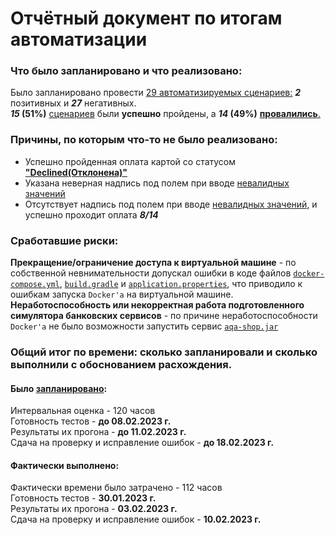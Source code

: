 # Отчётный документ по итогам автоматизации
### Что было запланировано и что реализовано:
Было запланировано провести [29 автоматизируемых сценариев:](https://github.com/UniverseQA/Diploma/blob/main/docs/Plan.md#%D0%BF%D0%BE%D0%BB%D0%B5-%D0%BD%D0%BE%D0%BC%D0%B5%D1%80-%D0%BA%D0%B0%D1%80%D1%82%D1%8B) **_2_** позитивных и **_27_** негативных.  
**_15_ (51%)** [сценариев](https://github.com/UniverseQA/Diploma/blob/4c94e8a2690b9e0e2282d8d6bc22c07eb682934e/src/test/java/ru/netology/test/TicketBuyingTest.java) были **успешно** пройдены, а **_14_ (49%)** [**провалились**.](https://github.com/UniverseQA/Diploma/issues)  
### Причины, по которым что-то не было реализовано:
- Успешно пройденная оплата картой со статусом [**"Declined(Отклонена)"**](https://github.com/UniverseQA/Diploma/blob/main/docs/Plan.md#%D0%BF%D0%BE%D0%BB%D0%B5-%D0%BD%D0%BE%D0%BC%D0%B5%D1%80-%D0%BA%D0%B0%D1%80%D1%82%D1%8B)  
- Указана неверная надпись под полем при вводе [невалидных значений](https://github.com/UniverseQA/Diploma/blob/main/docs/Plan.md#%D0%B2%D0%B0%D0%BB%D0%B8%D0%B4%D0%BD%D1%8B%D0%B5-%D0%B4%D0%B0%D0%BD%D0%BD%D1%8B%D0%B5)  
- Отсутствует надпись под полем при вводе [невалидных значений](https://github.com/UniverseQA/Diploma/blob/main/docs/Plan.md#%D0%B2%D0%B0%D0%BB%D0%B8%D0%B4%D0%BD%D1%8B%D0%B5-%D0%B4%D0%B0%D0%BD%D0%BD%D1%8B%D0%B5), и успешно проходит оплата **_8/14_**
### Cработавшие риски:
**Прекращение/ограничение доступа к виртуальной машине** - по собственной невнимательности допускал ошибки в коде файлов
[``docker-compose.yml``](https://github.com/UniverseQA/Diploma/blob/main/docker-compose.yml), [``build.gradle``](https://github.com/UniverseQA/Diploma/blob/main/build.gradle) и  [``application.properties``](https://github.com/UniverseQA/Diploma/blob/main/application.properties), что приводило к ошибкам запуска ``Docker'a`` 
на виртуальной машине.  
**Неработоспособность или некорректная работа подготовленного симулятора банковских сервисов** - по причине неработоспособности
``Docker'a`` не было возможности запустить сервис [``aqa-shop.jar``](https://github.com/UniverseQA/Diploma/blob/main/artifacts/aqa-shop.jar)
### Общий итог по времени: сколько запланировали и сколько выполнили с обоснованием расхождения.
#### Было [запланировано](https://github.com/UniverseQA/Diploma/blob/main/docs/Plan.md#%D0%B8%D0%BD%D1%82%D0%B5%D1%80%D0%B2%D0%B0%D0%BB%D1%8C%D0%BD%D0%B0%D1%8F-%D0%BE%D1%86%D0%B5%D0%BD%D0%BA%D0%B0-%D1%81-%D1%83%D1%87%D1%91%D1%82%D0%BE%D0%BC-%D1%80%D0%B8%D1%81%D0%BA%D0%BE%D0%B2-%D0%B2-%D1%87%D0%B0%D1%81%D0%B0%D1%85):
Интервальная оценка - 120 часов  
Готовность тестов - **до 08.02.2023 г.**  
Результаты их прогона - **до 11.02.2023 г.**  
Сдача на проверку и исправление ошибок - **до 18.02.2023 г.**
#### Фактически выполнено:
Фактически времени было затрачено - 112 часов  
Готовность тестов - **30.01.2023 г.**  
Результаты их прогона - **03.02.2023 г.**  
Сдача на проверку и исправление ошибок - **10.02.2023 г.**




